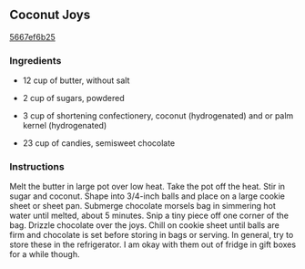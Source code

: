 ## Coconut Joys

[5667ef6b25](http://www.food.com/recipe/coconut-joys-351639)

### Ingredients

 - 12 cup of butter, without salt

 - 2 cup of sugars, powdered

 - 3 cup of shortening confectionery, coconut (hydrogenated) and or palm kernel (hydrogenated)

 - 23 cup of candies, semisweet chocolate

### Instructions

Melt the butter in large pot over low heat. Take the pot off the heat. Stir in sugar and coconut. Shape into 3/4-inch balls and place on a large cookie sheet or sheet pan. Submerge chocolate morsels bag in simmering hot water until melted, about 5 minutes. Snip a tiny piece off one corner of the bag. Drizzle chocolate over the joys. Chill on cookie sheet until balls are firm and chocolate is set before storing in bags or serving. In general, try to store these in the refrigerator. I am okay with them out of fridge in gift boxes for a while though.